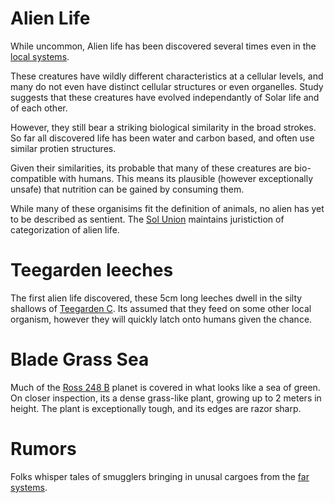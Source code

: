 # Alien Life

While uncommon, Alien life has been discovered several times even in the [local systems](./local-systems.md).

These creatures have wildly different characteristics at a cellular levels, and many do not even have distinct cellular structures or even organelles. Study suggests that these creatures have evolved independantly of Solar life and of each other.

However, they still bear a striking biological similarity in the broad strokes. So far all discovered life has been water and carbon based, and often use similar protien structures.

Given their similarities, its probable that many of these creatures are bio-compatible with humans. This means its plausible (however exceptionally unsafe) that nutrition can be gained by consuming them.

While many of these organisims fit the definition of animals, no alien has yet to be described as sentient. The [Sol Union](./sol.md#sol-union) maintains juristiction of categorization of alien life.

# Teegarden leeches

The first alien life discovered, these 5cm long leeches dwell in the silty shallows of [Teegarden C](./local-systems.md#teegarden-c). Its assumed that they feed on some other local organism, however they will quickly latch onto humans given the chance.

# Blade Grass Sea

Much of the [Ross 248 B](./local-systems.md#ross-248-b) planet is covered in what looks like a sea of green. On closer inspection, its a dense grass-like plant, growing up to 2 meters in height. The plant is exceptionally tough, and its edges are razor sharp.

# Rumors

Folks whisper tales of smugglers bringing in unusal cargoes from the [far systems](./far-systems.md).

